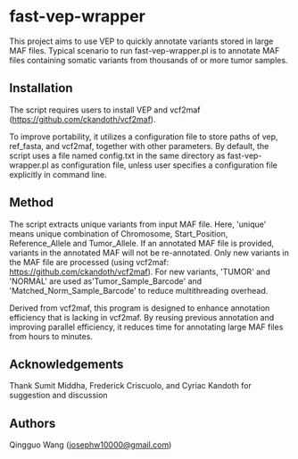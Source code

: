 fast-vep-wrapper
================

This project aims to use VEP to quickly annotate variants stored in large MAF files. Typical scenario to run fast-vep-wrapper.pl is to annotate MAF files containing somatic variants from thousands of or more tumor samples. 

Installation
------------

The script requires users to install VEP and vcf2maf (https://github.com/ckandoth/vcf2maf).

To improve portability, it utilizes a configuration file to store paths of vep, ref_fasta, and vcf2maf, together with other parameters. By default, the script uses a file named config.txt in the same directory as fast-vep-wrapper.pl as configuration file, unless user specifies a configuration file explicitly in command line.  

Method
------

The script extracts unique variants from input MAF file. Here, 'unique' means unique combination of Chromosome, Start_Position, Reference_Allele and Tumor_Allele. If an annotated MAF file is provided, variants in the annotated MAF will not be re-annotated. Only new variants in the MAF file are processed (using vcf2maf: https://github.com/ckandoth/vcf2maf). For new variants, 'TUMOR' and 'NORMAL' are used as'Tumor_Sample_Barcode' and 'Matched_Norm_Sample_Barcode' to reduce multithreading overhead.


Derived from vcf2maf, this program is designed to enhance annotation efficiency that is lacking in vcf2maf. By reusing previous annotation and improving parallel efficiency, it reduces time for annotating large MAF files from hours to minutes.

Acknowledgements
----------------

Thank Sumit Middha, Frederick Criscuolo, and Cyriac Kandoth for suggestion and discussion

Authors
-------

Qingguo Wang (josephw10000@gmail.com)


